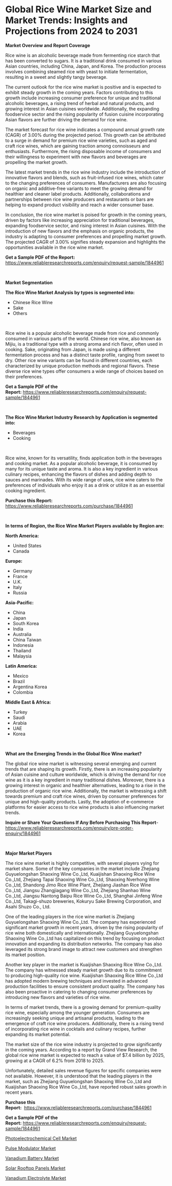 <p><h1>Global Rice Wine Market Size and Market Trends: Insights and Projections from 2024 to 2031</h1></p><p><strong>Market Overview and Report Coverage</strong></p>
<p><p>Rice wine is an alcoholic beverage made from fermenting rice starch that has been converted to sugars. It is a traditional drink consumed in various Asian countries, including China, Japan, and Korea. The production process involves combining steamed rice with yeast to initiate fermentation, resulting in a sweet and slightly tangy beverage.</p><p>The current outlook for the rice wine market is positive and is expected to exhibit steady growth in the coming years. Factors contributing to this growth include increasing consumer preference for unique and traditional alcoholic beverages, a rising trend of herbal and natural products, and growing interest in Asian cuisines worldwide. Additionally, the expanding foodservice sector and the rising popularity of fusion cuisine incorporating Asian flavors are further driving the demand for rice wine.</p><p>The market forecast for rice wine indicates a compound annual growth rate (CAGR) of 3.00% during the projected period. This growth can be attributed to a surge in demand for premium rice wine varieties, such as aged and craft rice wines, which are gaining traction among connoisseurs and enthusiasts. Furthermore, the rising disposable income of consumers and their willingness to experiment with new flavors and beverages are propelling the market growth.</p><p>The latest market trends in the rice wine industry include the introduction of innovative flavors and blends, such as fruit-infused rice wines, which cater to the changing preferences of consumers. Manufacturers are also focusing on organic and additive-free variants to meet the growing demand for healthier and cleaner label products. Additionally, collaborations and partnerships between rice wine producers and restaurants or bars are helping to expand product visibility and reach a wider consumer base.</p><p>In conclusion, the rice wine market is poised for growth in the coming years, driven by factors like increasing appreciation for traditional beverages, expanding foodservice sector, and rising interest in Asian cuisines. With the introduction of new flavors and the emphasis on organic products, the industry is adapting to consumer preferences and propelling market growth. The projected CAGR of 3.00% signifies steady expansion and highlights the opportunities available in the rice wine market.</p></p>
<p><strong>Get a Sample PDF of the Report:</strong> <a href="https://www.reliableresearchreports.com/enquiry/request-sample/1844961">https://www.reliableresearchreports.com/enquiry/request-sample/1844961</a></p>
<p>&nbsp;</p>
<p><strong>Market Segmentation</strong></p>
<p><strong>The Rice Wine Market Analysis by types is segmented into:</strong></p>
<p><ul><li>Chinese Rice Wine</li><li>Sake</li><li>Others</li></ul></p>
<p>&nbsp;</p>
<p><p>Rice wine is a popular alcoholic beverage made from rice and commonly consumed in various parts of the world. Chinese rice wine, also known as Mijiu, is a traditional type with a strong aroma and rich flavor, often used in cooking. Sake, originating from Japan, is made using a different fermentation process and has a distinct taste profile, ranging from sweet to dry. Other rice wine variants can be found in different countries, each characterized by unique production methods and regional flavors. These diverse rice wine types offer consumers a wide range of choices based on their preferences.</p></p>
<p><strong>Get a Sample PDF of the Report:</strong>&nbsp;<a href="https://www.reliableresearchreports.com/enquiry/request-sample/1844961">https://www.reliableresearchreports.com/enquiry/request-sample/1844961</a></p>
<p>&nbsp;</p>
<p><strong>The Rice Wine Market Industry Research by Application is segmented into:</strong></p>
<p><ul><li>Beverages</li><li>Cooking</li></ul></p>
<p>&nbsp;</p>
<p><p>Rice wine, known for its versatility, finds application both in the beverages and cooking market. As a popular alcoholic beverage, it is consumed by many for its unique taste and aroma. It is also a key ingredient in various culinary recipes, enhancing the flavors of dishes and adding depth to sauces and marinades. With its wide range of uses, rice wine caters to the preferences of individuals who enjoy it as a drink or utilize it as an essential cooking ingredient.</p></p>
<p><strong>Purchase this Report:</strong>&nbsp; <a href="https://www.reliableresearchreports.com/purchase/1844961">https://www.reliableresearchreports.com/purchase/1844961</a></p>
<p>&nbsp;</p>
<p><strong>In terms of Region, the Rice Wine Market Players available by Region are:</strong></p>
<p>
    <p> <strong> North America: </strong>
        <ul>
            <li>United States</li>
            <li>Canada</li>
        </ul>
        </p> 
    <p> <strong> Europe: </strong>
        <ul>
            <li>Germany</li>
            <li>France</li>
            <li>U.K.</li>
            <li>Italy</li>
            <li>Russia</li>
        </ul>
        </p> 
    <p> <strong> Asia-Pacific: </strong>
        <ul>
            <li>China</li>
            <li>Japan</li>
            <li>South Korea</li>
            <li>India</li>
            <li>Australia</li>
            <li>China Taiwan</li>
            <li>Indonesia</li>
            <li>Thailand</li>
            <li>Malaysia</li>
        </ul>
        </p> 
    <p> <strong> Latin America: </strong>
        <ul>
            <li>Mexico</li>
            <li>Brazil</li>
            <li>Argentina Korea</li>
            <li>Colombia</li>
        </ul>
        </p> 
    <p> <strong> Middle East & Africa: </strong>
        <ul>
            <li>Turkey</li>
            <li>Saudi</li>
            <li>Arabia</li>
            <li>UAE</li>
            <li>Korea</li>
        </ul>
    </p>
    </p>
<p>&nbsp;</p>
<p><strong>What are the Emerging Trends in the Global Rice Wine market?</strong></p>
<p><p>The global rice wine market is witnessing several emerging and current trends that are shaping its growth. Firstly, there is an increasing popularity of Asian cuisine and culture worldwide, which is driving the demand for rice wine as it is a key ingredient in many traditional dishes. Moreover, there is a growing interest in organic and healthier alternatives, leading to a rise in the production of organic rice wine. Additionally, the market is witnessing a shift towards premium and craft rice wines, driven by consumer preferences for unique and high-quality products. Lastly, the adoption of e-commerce platforms for easier access to rice wine products is also influencing market trends.</p></p>
<p><strong>Inquire or Share Your Questions If Any Before Purchasing This Report</strong>- <a href="https://www.reliableresearchreports.com/enquiry/pre-order-enquiry/1844961">https://www.reliableresearchreports.com/enquiry/pre-order-enquiry/1844961</a></p>
<p>&nbsp;</p>
<p><strong>Major Market Players</strong></p>
<p><p>The rice wine market is highly competitive, with several players vying for market share. Some of the key companies in the market include Zhejiang Guyuelongshan Shaoxing Wine Co.,Ltd, Kuaijishan Shaoxing Rice Wine Co.,Ltd, Zhejiang Tapai Shaoxing Wine Co.,Ltd, Shaoxing Nverhong Wine Co.,Ltd, Shandong Jimo Rice Wine Plant, Zhejiang Jiashan Rice Wine Co.,Ltd, Jiangsu Zhangjiagang Wine Co.,Ltd, Zhejiang Shanhao Wine Co.,Ltd, Jiangsu Nantong Baipu Rice Wine Co.,Ltd, Shanghai Jinfeng Wine Co.,Ltd, Takagi-shuzo breweries, Kokuryu Sake Brewing Corporation, and Asahi Shuzo Co., Ltd.</p><p>One of the leading players in the rice wine market is Zhejiang Guyuelongshan Shaoxing Wine Co.,Ltd. The company has experienced significant market growth in recent years, driven by the rising popularity of rice wine both domestically and internationally. Zhejiang Guyuelongshan Shaoxing Wine Co.,Ltd has capitalized on this trend by focusing on product innovation and expanding its distribution networks. The company has also leveraged its strong brand image to attract new customers and strengthen its market position.</p><p>Another key player in the market is Kuaijishan Shaoxing Rice Wine Co.,Ltd. The company has witnessed steady market growth due to its commitment to producing high-quality rice wine. Kuaijishan Shaoxing Rice Wine Co.,Ltd has adopted modern brewing techniques and invested in advanced production facilities to ensure consistent product quality. The company has also been proactive in catering to changing consumer preferences by introducing new flavors and varieties of rice wine.</p><p>In terms of market trends, there is a growing demand for premium-quality rice wine, especially among the younger generation. Consumers are increasingly seeking unique and artisanal products, leading to the emergence of craft rice wine producers. Additionally, there is a rising trend of incorporating rice wine in cocktails and culinary recipes, further expanding its market potential.</p><p>The market size of the rice wine industry is projected to grow significantly in the coming years. According to a report by Grand View Research, the global rice wine market is expected to reach a value of $7.4 billion by 2025, growing at a CAGR of 6.2% from 2018 to 2025.</p><p>Unfortunately, detailed sales revenue figures for specific companies were not available. However, it is understood that the leading players in the market, such as Zhejiang Guyuelongshan Shaoxing Wine Co.,Ltd and Kuaijishan Shaoxing Rice Wine Co.,Ltd, have reported robust sales growth in recent years.</p></p>
<p><strong>Purchase this Report:</strong>&nbsp;&nbsp;<a href="https://www.reliableresearchreports.com/purchase/1844961">https://www.reliableresearchreports.com/purchase/1844961</a></p>
<p></p>
<p><strong>Get a Sample PDF of the Report:</strong>&nbsp;<a href="https://www.reliableresearchreports.com/enquiry/request-sample/1844961">https://www.reliableresearchreports.com/enquiry/request-sample/1844961</a></p>
<p><p><a href="https://github.com/Chiragrp26/Market-Research-Report-List-2/blob/main/photoelectrochemical-cell-market.md">Photoelectrochemical Cell Market</a></p><p><a href="https://github.com/santosh758595/Market-Research-Report-List-2/blob/main/pulse-modulator-market.md">Pulse Modulator Market</a></p><p><a href="https://github.com/AKSHATREPORTPRIME/Market-Research-Report-List-2/blob/main/vanadium-battery-market.md">Vanadium Battery Market</a></p><p><a href="https://github.com/rexevange/Market-Research-Report-List-2/blob/main/solar-rooftop-panels-market.md">Solar Rooftop Panels Market</a></p><p><a href="https://github.com/lilstefpacute/Market-Research-Report-List-2/blob/main/vanadium-electrolyte-market.md">Vanadium Electrolyte Market</a></p></p>
